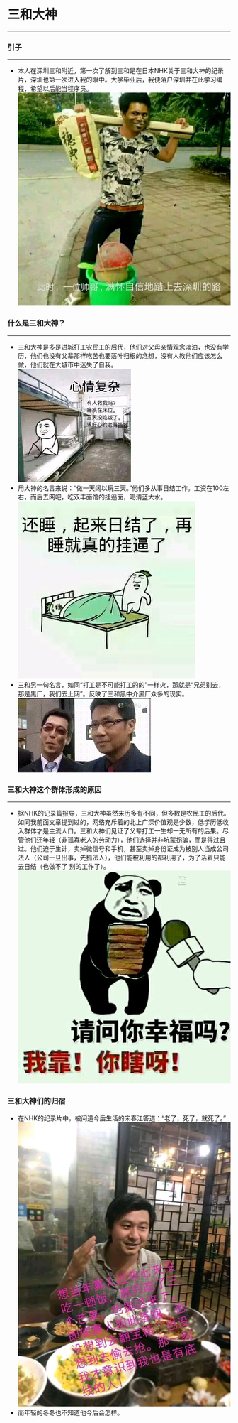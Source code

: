 # 三和大神
***

### 引子
***
* 本人在深圳三和附近，第一次了解到三和是在日本NHK关于三和大神的纪录片，深圳也第一次进入我的眼中。大学毕业后，我便落户深圳并在此学习编程，希望以后能当程序员。
![三和之路](../public/image/190910深圳三和之路.jpg)

### 什么是三和大神？
***
* 三和大神是多是进城打工农民工的后代，他们对父母亲情观念淡泊，也没有学历，他们也没有父辈那样吃苦也要落叶归根的念想，没有人教他们应该怎么做，他们就在大城市中迷失了自我。
![挂逼了](../public/image/190910挂逼了.jpg)
* 用大神的名言来说：“做一天阔以玩三天。”他们多从事日结工作。工资在100左右，而后去网吧，吃双丰面馆的挂逼面，喝清蓝大水。
![日结](../public/image/190910日结.jpg)
* 三和另一句名言，如同“打工是不可能打工的的”一样火，那就是“兄弟别去，那是黒厂，我们去上网”。反映了三和黑中介黑厂众多的现实。
![跑路](../public/image/190910跑路大神.gif)

### 三和大神这个群体形成的原因
***
* 据NHK的记录篇报导，三和大神虽然来历多有不同，但多数是农民工的后代。如同我前面文章提到过的，网络充斥着的北上广深价值观是少数，低学历低收入群体才是主流人口。三和大神们见证了父辈打工一生却一无所有的后果。尽管他们还年轻（非孤寡老人的劳动力），他们选择并非坑蒙拐骗，而是得过且过。他们迫于生计，卖掉微信号和手机，甚至卖掉身份证成为被别人当成公司法人（公司一旦出事，先抓法人），他们能被利用的都利用了，为了活着只能去日结（也做不了 别的工作了）。
![搬砖](../public/image/190910辛苦搬砖.jpg)

### 三和大神们的归宿
* 在NHK的纪录片中，被问道今后生活的宋春江答道：“老了，死了，就死了。”
![宋春江](../public/image/190910三和宋春江.jpg)
* 而年轻的冬冬也不知道他今后会怎样。
